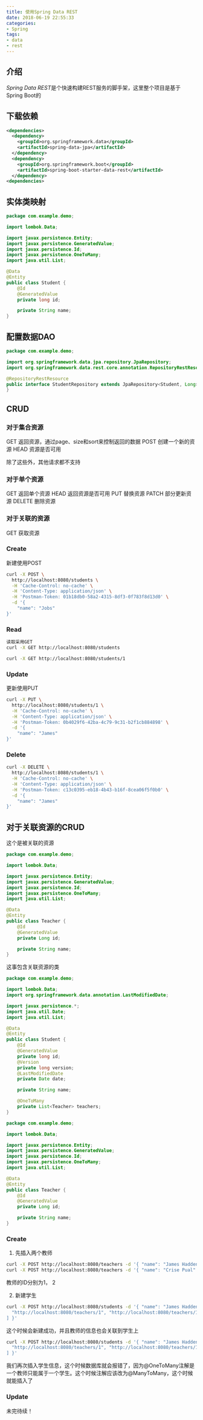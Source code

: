 ```yaml
---
title: 使用Spring Data REST
date: 2018-06-19 22:55:33
categories:
- Spring
tags:
- data
- rest
---
```

## 介绍
*Spring Data REST*是个快速构建REST服务的脚手架，这里整个项目是基于Spring Boot的

## 下载依赖

```xml
<dependencies>
  <dependency>
    <groupId>org.springframework.data</groupId>
    <artifactId>spring-data-jpa</artifactId>
  </dependency>
  <dependency>
    <groupId>org.springframework.boot</groupId>
    <artifactId>spring-boot-starter-data-rest</artifactId>
  </dependency>
<dependencies>
```

## 实体类映射

```java
package com.example.demo;

import lombok.Data;

import javax.persistence.Entity;
import javax.persistence.GeneratedValue;
import javax.persistence.Id;
import javax.persistence.OneToMany;
import java.util.List;

@Data
@Entity
public class Student {
    @Id
    @GeneratedValue
    private long id;

    private String name;
}

```

## 配置数据DAO

```java
package com.example.demo;

import org.springframework.data.jpa.repository.JpaRepository;
import org.springframework.data.rest.core.annotation.RepositoryRestResource;

@RepositoryRestResource
public interface StudentRepository extends JpaRepository<Student, Long> {
}

```

## CRUD

### 对于集合资源

GET 返回资源，通过page、size和sort来控制返回的数据
POST 创建一个新的资源
HEAD 资源是否可用

除了这些外，其他请求都不支持

### 对于单个资源

GET 返回单个资源
HEAD 返回资源是否可用
PUT 替换资源
PATCH 部分更新资源
DELETE 删除资源

### 对于关联的资源

GET 获取资源



### Create

新建使用POST
```bash
curl -X POST \
  http://localhost:8080/students \
  -H 'Cache-Control: no-cache' \
  -H 'Content-Type: application/json' \
  -H 'Postman-Token: 01b18db0-58a2-4315-8df3-0f783f8d13d0' \
  -d '{
	"name": "Jobs"
}'
```

### Read

```bash
读取采用GET
curl -X GET http://localhost:8080/students

curl -X GET http://localhost:8080/students/1
```

### Update
更新使用PUT
```bash
curl -X PUT \
  http://localhost:8080/students/1 \
  -H 'Cache-Control: no-cache' \
  -H 'Content-Type: application/json' \
  -H 'Postman-Token: 0b4029f6-42ba-4c79-9c31-b2f1cb884898' \
  -d '{
	"name": "James"
}'
```


### Delete

```bash
curl -X DELETE \
  http://localhost:8080/students/1 \
  -H 'Cache-Control: no-cache' \
  -H 'Content-Type: application/json' \
  -H 'Postman-Token: c13c0395-eb18-4b43-b16f-8cea06f5f0b0' \
  -d '{
	"name": "James"
}'
```

## 对于关联资源的CRUD

这个是被关联的资源
```java
package com.example.demo;

import lombok.Data;

import javax.persistence.Entity;
import javax.persistence.GeneratedValue;
import javax.persistence.Id;
import javax.persistence.OneToMany;
import java.util.List;

@Data
@Entity
public class Teacher {
    @Id
    @GeneratedValue
    private Long id;

    private String name;
}

```

这事包含关联资源的类
```java
package com.example.demo;

import lombok.Data;
import org.springframework.data.annotation.LastModifiedDate;

import javax.persistence.*;
import java.util.Date;
import java.util.List;

@Data
@Entity
public class Student {
    @Id
    @GeneratedValue
    private long id;
    @Version
    private long version;
    @LastModifiedDate
    private Date date;

    private String name;

    @OneToMany
    private List<Teacher> teachers;
}

```

```java
package com.example.demo;

import lombok.Data;

import javax.persistence.Entity;
import javax.persistence.GeneratedValue;
import javax.persistence.Id;
import javax.persistence.OneToMany;
import java.util.List;

@Data
@Entity
public class Teacher {
    @Id
    @GeneratedValue
    private Long id;

    private String name;
}

```

### Create

1. 先插入两个教师

```bash
curl -X POST http://localhost:8080/teachers -d '{ "name": "James Hadden" }'
curl -X POST http://localhost:8080/teachers -d '{ "name": "Crise Pual" }'
```

教师的ID分别为1， 2

2. 新建学生

```bash
curl -X POST http://localhost:8080/students -d '{ "name": "James Hadden", "teachers": [
  "http://localhost:8080/teachers/1", "http://localhost:8080/teachers/1"
] }'
```

这个时候会新建成功，并且教师的信息也会关联到学生上

```bash
curl -X POST http://localhost:8080/students -d '{ "name": "James Hadden", "teachers": [
  "http://localhost:8080/teachers/1", "http://localhost:8080/teachers/1"
] }'
```

我们再次插入学生信息，这个时候数据库就会报错了，因为@OneToMany注解是一个教师只能属于一个学生。这个时候注解应该改为@ManyToMany，这个时候就能插入了

### Update

未完待续！
